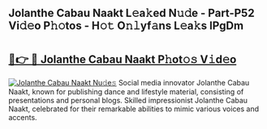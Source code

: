 ## Jolanthe Cabau Naakt L𝚎a𝚔ed N𝚞𝚍e - Part-P52 Vi𝚍𝚎o P𝚑𝚘tos - H𝚘𝚝 O𝚗𝚕yf𝚊ns L𝚎a𝚔s lPgDm

# <h2><a href="http://kf5y8w.oniu.top/?m=Jolanthe+Cabau+Naakt">🔗👉 🔴 Jolanthe Cabau Naakt P𝚑ot𝚘𝚜 V𝚒d𝚎o</a></h2>

[![Jolanthe Cabau Naakt Nu𝚍e𝚜](https://i.imgur.com/0qMVB7G.gif)](http://kf5y8w.oniu.top/?m=Jolanthe+Cabau+Naakt)
Social media innovator Jolanthe Cabau Naakt, known for publishing dance and lifestyle material, consisting of presentations and personal blogs. Skilled impressionist Jolanthe Cabau Naakt, celebrated for their remarkable abilities to mimic various voices and accents.  
